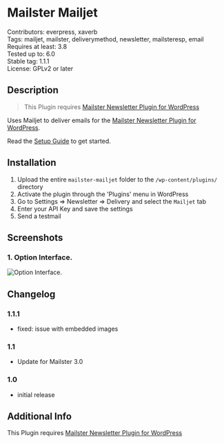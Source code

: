 # Mailster Mailjet

Contributors: everpress, xaverb  
Tags: mailjet, mailster, deliverymethod, newsletter, mailsteresp, email  
Requires at least: 3.8  
Tested up to: 6.0  
Stable tag: 1.1.1  
License: GPLv2 or later

## Description

> This Plugin requires [Mailster Newsletter Plugin for WordPress](https://mailster.co/?utm_campaign=wporg&utm_source=Mailjet+integration+for+Mailster&utm_medium=readme)

Uses Mailjet to deliver emails for the [Mailster Newsletter Plugin for WordPress](https://mailster.co/?utm_campaign=wporg&utm_source=Mailjet+integration+for+Mailster&utm_medium=readme).

Read the [Setup Guide](https://kb.mailster.co/send-your-newsletters-via-mailjet?utm_campaign=wporg&utm_source=Mailjet+integration+for+Mailster&utm_medium=readme) to get started.

## Installation

1. Upload the entire `mailster-mailjet` folder to the `/wp-content/plugins/` directory
2. Activate the plugin through the 'Plugins' menu in WordPress
3. Go to Settings => Newsletter => Delivery and select the `Mailjet` tab
4. Enter your API Key and save the settings
5. Send a testmail

## Screenshots

### 1. Option Interface.

![Option Interface.](https://ps.w.org/mailster-mailjet/assets/screenshot-1.png)

## Changelog

### 1.1.1

-   fixed: issue with embedded images

### 1.1

-   Update for Mailster 3.0

### 1.0

-   initial release

## Additional Info

This Plugin requires [Mailster Newsletter Plugin for WordPress](https://mailster.co/?utm_campaign=wporg&utm_source=Mailjet+integration+for+Mailster&utm_medium=readme)

